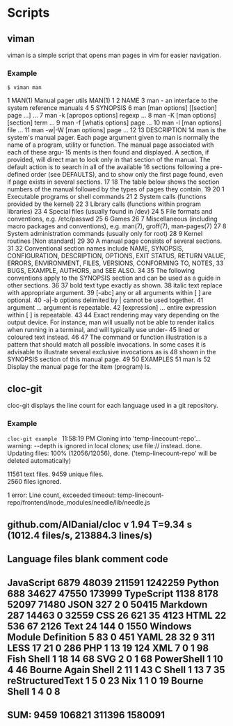 # Scripts

## viman
viman is a simple script that opens man pages in vim for easier navigation.

### Example

```$ viman man```

1   MAN(1)                                                                             Manual pager utils                                                                             MAN(1) 
  1 
  2 NAME
  3        man - an interface to the system reference manuals
  4 
  5 SYNOPSIS
  6        man [man options] [[section] page ...] ...
  7        man -k [apropos options] regexp ...
  8        man -K [man options] [section] term ...
  9        man -f [whatis options] page ...
 10        man -l [man options] file ...
 11        man -w|-W [man options] page ...
 12 
 13 DESCRIPTION
 14        man  is  the system's manual pager.  Each page argument given to man is normally the name of a program, utility or function.  The manual page associated with each of these argu‐
 15        ments is then found and displayed.  A section, if provided, will direct man to look only in that section of the manual.  The default action is to search in all of the  available
 16        sections following a pre-defined order (see DEFAULTS), and to show only the first page found, even if page exists in several sections.
 17 
 18        The table below shows the section numbers of the manual followed by the types of pages they contain.
 19 
 20        1   Executable programs or shell commands
 21        2   System calls (functions provided by the kernel)
 22        3   Library calls (functions within program libraries)
 23        4   Special files (usually found in /dev)
 24        5   File formats and conventions, e.g. /etc/passwd
 25        6   Games
 26        7   Miscellaneous (including macro packages and conventions), e.g. man(7), groff(7), man-pages(7)
 27        8   System administration commands (usually only for root)
 28        9   Kernel routines [Non standard]
 29 
 30        A manual page consists of several sections.
 31 
 32        Conventional  section  names  include NAME, SYNOPSIS, CONFIGURATION, DESCRIPTION, OPTIONS, EXIT STATUS, RETURN VALUE, ERRORS, ENVIRONMENT, FILES, VERSIONS, CONFORMING TO, NOTES,
 33        BUGS, EXAMPLE, AUTHORS, and SEE ALSO.
 34 
 35        The following conventions apply to the SYNOPSIS section and can be used as a guide in other sections.
 36 
 37        bold text          type exactly as shown.
 38        italic text        replace with appropriate argument.
 39        [-abc]             any or all arguments within [ ] are optional.
 40        -a|-b              options delimited by | cannot be used together.
 41        argument ...       argument is repeatable.
 42        [expression] ...   entire expression within [ ] is repeatable.
 43 
 44        Exact rendering may vary depending on the output device.  For instance, man will usually not be able to render italics when running in a terminal, and will typically use  under‐
 45        lined or coloured text instead.
 46 
 47        The  command  or  function illustration is a pattern that should match all possible invocations.  In some cases it is advisable to illustrate several exclusive invocations as is
 48        shown in the SYNOPSIS section of this manual page.
 49 
 50 EXAMPLES
 51        man ls
 52            Display the manual page for the item (program) ls.


## cloc-git
cloc-git displays the line count for each language used in a git repository.

### Example 

```cloc-git example ```                                                                                                    11:58:19 PM
Cloning into 'temp-linecount-repo'...
warning: --depth is ignored in local clones; use file:// instead.
done.
Updating files: 100% (12056/12056), done.
('temp-linecount-repo' will be deleted automatically)


   11561 text files.
    9459 unique files.                                          
    2560 files ignored.

1 error:
Line count, exceeded timeout:  temp-linecount-repo/frontend/node_modules/needle/lib/needle.js

github.com/AlDanial/cloc v 1.94  T=9.34 s (1012.4 files/s, 213884.3 lines/s)
---------------------------------------------------------------------------------------
Language                             files          blank        comment           code
---------------------------------------------------------------------------------------
JavaScript                            6879          48039         211591        1242259
Python                                 688          34627          47550         173999
TypeScript                            1138           8178          52097          71480
JSON                                   327              2              0          50415
Markdown                               287          14463              0          32559
CSS                                     26            621             35           4123
HTML                                    22            536             67           2126
Text                                    24            144              0           1550
Windows Module Definition                5             83              0            451
YAML                                    28             32              9            311
LESS                                    17             21              0            286
PHP                                      1             13             19            124
XML                                      7              0              1             98
Fish Shell                               1             18             14             68
SVG                                      2              0              1             68
PowerShell                               1             10              4             46
Bourne Again Shell                       2             11              1             43
C Shell                                  1             13              7             35
reStructuredText                         1              5              0             23
Nix                                      1              1              0             19
Bourne Shell                             1              4              0              8
---------------------------------------------------------------------------------------
SUM:                                  9459         106821         311396        1580091
---------------------------------------------------------------------------------------

